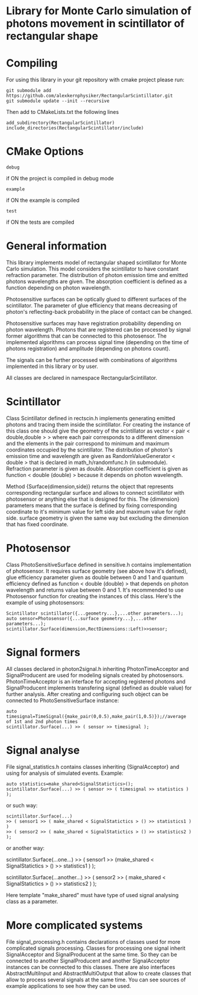 Library for Monte Carlo simulation of photons movement in scintillator of rectangular shape
===========================================================================================


Compiling
=========

For using this library in your git repository with cmake project please run:

	git submodule add https://github.com/alexkernphysiker/RectangularScintillator.git
	git submodule update --init --recursive

Then add to CMakeLists.txt the following lines

	add_subdirectory(RectangularScintillator)
	include_directories(RectangularScintillator/include)




CMake Options
=============

	debug
if ON the project is compiled in debug mode

	example
if ON the example is compiled

	test
if ON the tests are compiled




General information
===================

This library implements model of rectangular shaped scintillator for Monte Carlo simulation.
This model considers the scintillator to have constant refraction parameter.
The distribution of photon emission time and emitted photons wavelengths are given.
The absorption coefficient is defined as a function depending on photon wavelength.

Photosensitive surfaces can be optically glued to different surfaces of the scintillator. 
The parameter of glue efficiency that means decreasing of photon's reflecting-back probability in the place of contact can be changed.

Photosensitive surfaces may have registration probability depending on photon wavelength.
Photons that are registered can be processed by signal former algorithms that can be connected to this photosensor.
The implemented algorithms can process signal time (depending on the time of photons registration) and amplitude (depending on photons count).

The signals can be further processed with combinations of algorithms implemented in this library or by user.

All classes are declared in namespace RectangularScintillator.



Scintillator
============
Class Scintillator defined in rectscin.h implements generating emitted photons and tracing them inside the scintillator.
For creating the instance of this class one should give the geometry of the scintillator as vector < pair < double,double > >
where each pair corresponds to a different dimension and the elements in the pair correspond to minimum and maximum coordinates occupied by the scintillator.
The distribution of photon's emission time and wavelength are given as RandomValueGenerator < double >  that is declared in math_h/randomfunc.h (in submodule).
Refraction parameter is given as double. 
Absorption coefficient is given as function < double (double) > because it depends on photon wavelength.

Method {Surface(dimension,side)} returns the object that represents corresponding rectangular surface and allows to connect scintillator with photosensor or anything else that is designed for this.
The {dimension} parameters means that the surface is defined by fixing corresponding coordinate to it's minimum value for left side and maximum value for right side.
surface geometry is given the same way but excluding the dimension that has fixed coordinate.



Photosensor
===========

Class PhotoSensitiveSurface defined in sensitive.h contains implementation of photosensor.
It requires surface geometry (see above how it's defined), glue efficiency parameter given as double between 0 and 1 
and quantum efficiency defined as function < double (double) > that depends on photon wavelength and returns value between 0 and 1.
It's recommended to use Photosensor function for creating the instances of this class.
Here's the example of using photosensors:

	Scintillator scintillator({...geometry...},...other parameters...);
	auto sensor=Photosensor({...surface geometry...},...other parameters...);
	scintillator.Surface(dimension,RectDimensions::Left)>>sensor;



Signal formers
==============

All classes declared in photon2signal.h inheriting PhotonTimeAcceptor and SignalProducent are used for modeling signals created by photosensors.
PhotonTimeAcceptor is an interface for accepting registered photons and SignalProducent implements transfering signal (defined as double value) for further analysis.
After creating and configuring such object can be connected to PhotoSensitiveSurface instance:

	auto timesignal=TimeSignal({make_pair(0,0.5),make_pair(1,0.5)});//average of 1st and 2nd photon times
	scintillator.Surface(...) >> ( sensor >> timesignal );



Signal analyse
==============


File signal_statistics.h contains classes inheriting {SignalAcceptor} and using for analysis of simulated events.
Example:

	auto statistics=make_shared<SignalStatictics>();
	scintillator.Surface(...) >> ( sensor >> ( timesignal >> statistics ) );

or such way:

	scintillator.Surface(...)
	>> ( sensor1 >> ( make_shared < SignalStatictics > () >> statistics1 ) )
	>> ( sensor2 >> ( make_shared < SignalStatictics > () >> statistics2 ) );
	
or another way:

scintillator.Surface(...one...) >> ( sensor1 >> (make_shared < SignalStatictics > () >> statistics1 ) );

scintillator.Surface(...another...) >> ( sensor2 >> ( make_shared < SignalStatictics > () >> statistics2 ) );

Here template "make_shared" must have type of used signal analysing class as a parameter.



More complicated systems
========================

File signal_processing.h contains declarations of classes used for more complicated signals processing.
Classes for processing one signal inherit SignalAcceptor and SignalProducent at the same time.
So they can be connected to another SignalProducent and another SignalAcceptor instances can be connected to this classes.
There are also interfaces AbstractMultiInput and AbstractMultiOutput that allow to create classes that allow to process several signals at the same time. 
You can see sources of example applications to see how they can be used.
